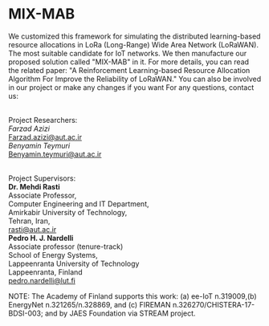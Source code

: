 # MIX-MAB

We customized this framework for simulating the distributed learning-based resource allocations in LoRa (Long-Range) Wide Area Network (LoRaWAN). The most suitable candidate for IoT networks. We then manufacture our proposed solution called "MIX-MAB" in it.
For more details, you can read the related paper: "A Reinforcement Learning-based Resource Allocation Algorithm For Improve the Reliability of LoRaWAN."
You can also be involved in our project or make any changes if you want
For any questions, contact us: 

<br /> Project Researchers:
<br /> *Farzad Azizi* <br /> Farzad.azizi@aut.ac.ir
<br /> *Benyamin Teymuri* <br /> Benyamin.teymuri@aut.ac.ir

<br /> Project Supervisors:
<br /> **Dr. Mehdi Rasti** <br /> Associate Professor,<br /> Computer Engineering and IT Department, <br />Amirkabir University of Technology, <br /> Tehran, Iran, <br /> rasti@aut.ac.ir
<br /> **Pedro H. J. Nardelli** <br />Associate professor (tenure-track) <br /> School of Energy Systems, <br />Lappeenranta University of Technology<br />Lappeenranta, Finland<br />pedro.nardelli@lut.fi<br />


NOTE: The Academy of Finland supports this work: (a) ee-IoT n.319009,(b) EnergyNet n.321265/n.328869, and (c) FIREMAN n.326270/CHISTERA-17-BDSI-003; and by JAES Foundation via STREAM project.

